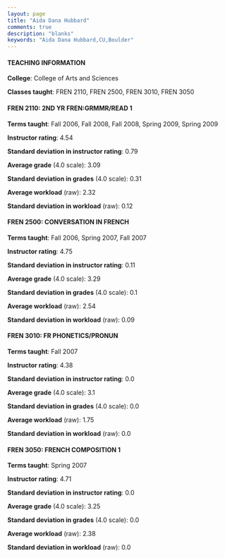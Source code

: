 ```yaml
---
layout: page
title: "Aida Dana Hubbard" 
comments: true
description: "blanks"
keywords: "Aida Dana Hubbard,CU,Boulder"
---
```

<head>
<script src="https://ajax.googleapis.com/ajax/libs/jquery/2.1.3/jquery.min.js"></script>
<script src="https://dl.dropboxusercontent.com/s/pc42nxpaw1ea4o9/highcharts.js?dl=0"></script>
<!-- <script src="../assets/js/highcharts.js"></script> -->
<style type="text/css">@font-face {
	font-family: "Bebas Neue";
	src: url(https://www.filehosting.org/file/details/544349/BebasNeue Regular.otf) format("opentype");
	}
	h1.Bebas { 
		font-family: "Bebas Neue", Verdana, Tahoma;
	}
</style>
</head>
	   
#### TEACHING INFORMATION

**College**: College of Arts and Sciences

**Classes taught**: FREN 2110, FREN 2500, FREN 3010, FREN 3050

#### FREN 2110: 2ND YR FREN:GRMMR/READ 1

**Terms taught**: Fall 2006, Fall 2008, Fall 2008, Spring 2009, Spring 2009

**Instructor rating**: 4.54

**Standard deviation in instructor rating**: 0.79

**Average grade** (4.0 scale): 3.09

**Standard deviation in grades** (4.0 scale): 0.31

**Average workload** (raw): 2.32

**Standard deviation in workload** (raw): 0.12

#### FREN 2500: CONVERSATION IN FRENCH

**Terms taught**: Fall 2006, Spring 2007, Fall 2007

**Instructor rating**: 4.75

**Standard deviation in instructor rating**: 0.11

**Average grade** (4.0 scale): 3.29

**Standard deviation in grades** (4.0 scale): 0.1

**Average workload** (raw): 2.54

**Standard deviation in workload** (raw): 0.09

#### FREN 3010: FR PHONETICS/PRONUN

**Terms taught**: Fall 2007

**Instructor rating**: 4.38

**Standard deviation in instructor rating**: 0.0

**Average grade** (4.0 scale): 3.1

**Standard deviation in grades** (4.0 scale): 0.0

**Average workload** (raw): 1.75

**Standard deviation in workload** (raw): 0.0

#### FREN 3050: FRENCH COMPOSITION 1

**Terms taught**: Spring 2007

**Instructor rating**: 4.71

**Standard deviation in instructor rating**: 0.0

**Average grade** (4.0 scale): 3.25

**Standard deviation in grades** (4.0 scale): 0.0

**Average workload** (raw): 2.38

**Standard deviation in workload** (raw): 0.0

